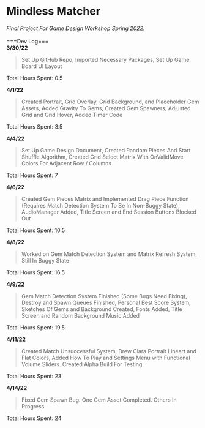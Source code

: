 # Mindless Matcher
*Final Project For Game Design Workshop Spring 2022.*
<br/><br />
===Dev Log===<br />
**3/30/22**
> Set Up GitHub Repo, Imported Necessary Packages, Set Up Game Board UI Layout

Total Hours Spent: 0.5

**4/1/22**
> Created Portrait, Grid Overlay, Grid Background, and Placeholder Gem Assets, Added Gravity To Gems, Created Gem Spawners, Adjusted Grid and Grid Hover, Added Timer Code

Total Hours Spent: 3.5

**4/4/22**
> Set Up Game Design Document, Created Random Pieces And Start Shuffle Algorithm, Created Grid Select Matrix With OnValidMove Colors For Adjacent Row / Columns

Total Hours Spent: 7

**4/6/22**
> Created Gem Pieces Matrix and Implemented Drag Piece Function (Requires Match Detection System To Be In Non-Buggy State), AudioManager Added, Title Screen and End Session Buttons Blocked Out

Total Hours Spent: 10.5

**4/8/22**
> Worked on Gem Match Detection System and Matrix Refresh System, Still In Buggy State

Total Hours Spent: 16.5

**4/9/22**
> Gem Match Detection System Finished (Some Bugs Need Fixing), Destroy and Spawn Queues Finished, Personal Best Score System, Sketches Of Gems and Background Created, Fonts Added, Title Screen and Random Background Music Added

Total Hours Spent: 19.5

**4/11/22**
> Created Match Unsuccessful System, Drew Clara Portrait Lineart and Flat Colors, Added How To Play and Settings Menu with Functional Volume Sliders. Created Alpha Build For Testing.

Total Hours Spent: 23

**4/14/22**
> Fixed Gem Spawn Bug. One Gem Asset Completed. Others In Progress

Total Hours Spent: 24
